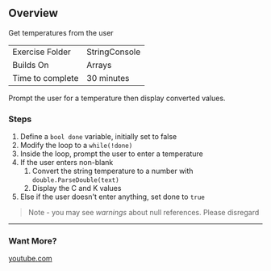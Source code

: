 ## Overview
Get temperatures from the user

| | |
| --------- | --------------------------- |
| Exercise Folder | StringConsole |
| Builds On | Arrays |
| Time to complete | 30 minutes 

Prompt the user for a temperature then display converted values.

### Steps
1. Define a ```bool done``` variable, initially set to false
1. Modify the loop to a ```while(!done)```
1. Inside the loop, prompt the user to enter a temperature
1. If the user enters non-blank
    1. Convert the string temperature to a number with ```double.ParseDouble(text)```
    1. Display the C and K values 
1. Else if the user doesn't enter anything, set done to ```true```

> Note - you may see *warnings* about null references.  Please disregard

---



### Want More?
[youtube.com](https://youtu.be/XJnC8bg9nBY)
